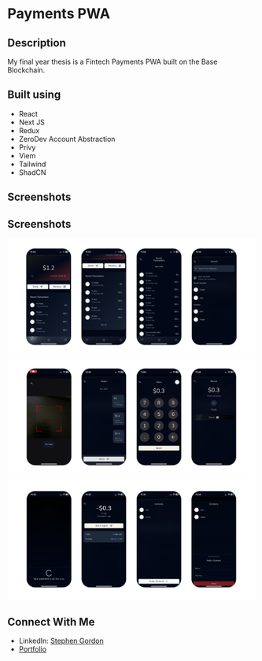 # Payments PWA

## Description

My final year thesis is a Fintech Payments PWA built on the Base Blockchain.

## Built using

- React
- Next JS
- Redux
- ZeroDev Account Abstraction
- Privy
- Viem
- Tailwind
- ShadCN

## Screenshots

## Screenshots

<div align="center">
  <img src="./src/app/assets/screenshots/1.png"/>
</div>

<div align="center">
  <img src="./src/app/assets/screenshots/2.png"/>
</div>

<div align="center">
  <img src="./src/app/assets/screenshots/3.png"/>
</div>

## Connect With Me

- LinkedIn: [Stephen Gordon](https://www.linkedin.com/in/ste-gordon/)
- [Portfolio](https://www.stephengordon.ie)
